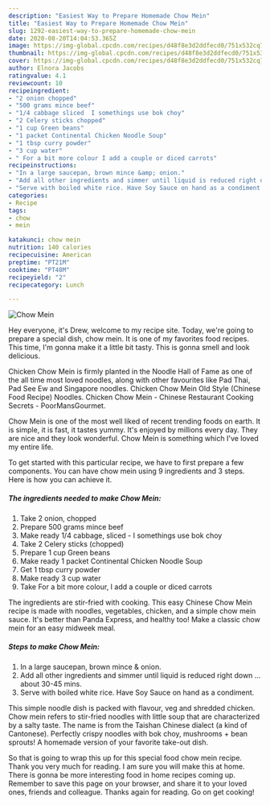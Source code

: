 ```yaml
---
description: "Easiest Way to Prepare Homemade Chow Mein"
title: "Easiest Way to Prepare Homemade Chow Mein"
slug: 1292-easiest-way-to-prepare-homemade-chow-mein
date: 2020-08-20T14:04:53.365Z
image: https://img-global.cpcdn.com/recipes/d48f8e3d2ddfecd0/751x532cq70/chow-mein-recipe-main-photo.jpg
thumbnail: https://img-global.cpcdn.com/recipes/d48f8e3d2ddfecd0/751x532cq70/chow-mein-recipe-main-photo.jpg
cover: https://img-global.cpcdn.com/recipes/d48f8e3d2ddfecd0/751x532cq70/chow-mein-recipe-main-photo.jpg
author: Elnora Jacobs
ratingvalue: 4.1
reviewcount: 10
recipeingredient:
- "2 onion chopped"
- "500 grams mince beef"
- "1/4 cabbage sliced  I somethings use bok choy"
- "2 Celery sticks chopped"
- "1 cup Green beans"
- "1 packet Continental Chicken Noodle Soup"
- "1 tbsp curry powder"
- "3 cup water"
- " For a bit more colour I add a couple or diced carrots"
recipeinstructions:
- "In a large saucepan, brown mince &amp; onion."
- "Add all other ingredients and simmer until liquid is reduced right down … about 30-45 mins."
- "Serve with boiled white rice. Have Soy Sauce on hand as a condiment."
categories:
- Recipe
tags:
- chow
- mein

katakunci: chow mein 
nutrition: 140 calories
recipecuisine: American
preptime: "PT21M"
cooktime: "PT48M"
recipeyield: "2"
recipecategory: Lunch

---
```



![Chow Mein](https://img-global.cpcdn.com/recipes/d48f8e3d2ddfecd0/751x532cq70/chow-mein-recipe-main-photo.jpg)

Hey everyone, it's Drew, welcome to my recipe site. Today, we're going to prepare a special dish, chow mein. It is one of my favorites food recipes. This time, I'm gonna make it a little bit tasty. This is gonna smell and look delicious.

Chicken Chow Mein is firmly planted in the Noodle Hall of Fame as one of the all time most loved noodles, along with other favourites like Pad Thai, Pad See Ew and Singapore noodles. Chicken Chow Mein Old Style (Chinese Food Recipe) Noodles. Chicken Chow Mein - Chinese Restaurant Cooking Secrets - PoorMansGourmet.

Chow Mein is one of the most well liked of recent trending foods on earth. It is simple, it is fast, it tastes yummy. It's enjoyed by millions every day. They are nice and they look wonderful. Chow Mein is something which I've loved my entire life.


To get started with this particular recipe, we have to first prepare a few components. You can have chow mein using 9 ingredients and 3 steps. Here is how you can achieve it.

<!--inarticleads1-->

##### The ingredients needed to make Chow Mein:

1. Take 2 onion, chopped
1. Prepare 500 grams mince beef
1. Make ready 1/4 cabbage, sliced - I somethings use bok choy
1. Take 2 Celery sticks (chopped)
1. Prepare 1 cup Green beans
1. Make ready 1 packet Continental Chicken Noodle Soup
1. Get 1 tbsp curry powder
1. Make ready 3 cup water
1. Take  For a bit more colour, I add a couple or diced carrots


The ingredients are stir-fried with cooking. This easy Chinese Chow Mein recipe is made with noodles, vegetables, chicken, and a simple chow mein sauce. It&#39;s better than Panda Express, and healthy too! Make a classic chow mein for an easy midweek meal. 

<!--inarticleads2-->

##### Steps to make Chow Mein:

1. In a large saucepan, brown mince &amp; onion.
1. Add all other ingredients and simmer until liquid is reduced right down … about 30-45 mins.
1. Serve with boiled white rice. Have Soy Sauce on hand as a condiment.


This simple noodle dish is packed with flavour, veg and shredded chicken. Chow mein refers to stir-fried noodles with little soup that are characterized by a salty taste. The name is from the Taishan Chinese dialect (a kind of Cantonese). Perfectly crispy noodles with bok choy, mushrooms + bean sprouts! A homemade version of your favorite take-out dish. 

So that is going to wrap this up for this special food chow mein recipe. Thank you very much for reading. I am sure you will make this at home. There is gonna be more interesting food in home recipes coming up. Remember to save this page on your browser, and share it to your loved ones, friends and colleague. Thanks again for reading. Go on get cooking!

